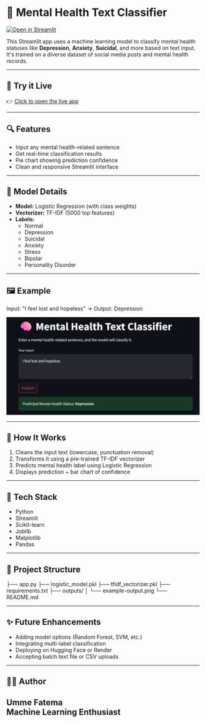 # 🧠 Mental Health Text Classifier

[![Open in Streamlit](https://static.streamlit.io/badges/streamlit_badge_black_white.svg)](https://mental-health-nlp-rijmcyaeksukfmbzce8xc3.streamlit.app/)

This Streamlit app uses a machine learning model to classify mental health statuses like **Depression**, **Anxiety**, **Suicidal**, and more based on text input. It's trained on a diverse dataset of social media posts and mental health records.

---

## 🚀 Try it Live

👉 [Click to open the live app](https://mental-health-nlp-rijmcyaeksukfmbzce8xc3.streamlit.app/)

---

## 🔍 Features

- Input any mental health-related sentence
- Get real-time classification results
- Pie chart showing prediction confidence
- Clean and responsive Streamlit interface

---

## 🧠 Model Details

- **Model:** Logistic Regression (with class weights)
- **Vectorizer:** TF-IDF (5000 top features)
- **Labels:**
  - Normal
  - Depression
  - Suicidal
  - Anxiety
  - Stress
  - Bipolar
  - Personality Disorder

---

## 🖼 Example

Input: "I feel lost and hopeless"
→ Output: Depression


![Example Pie Chart](outputs/example-input.png) 

---

## 🧪 How It Works

1. Cleans the input text (lowercase, punctuation removal)
2. Transforms it using a pre-trained TF-IDF vectorizer
3. Predicts mental health label using Logistic Regression
4. Displays prediction + bar chart of confidence

---

## 🧰 Tech Stack

- Python
- Streamlit
- Scikit-learn
- Joblib
- Matplotlib
- Pandas

---

## 📁 Project Structure
├── app.py
├── logistic_model.pkl
├── tfidf_vectorizer.pkl
├── requirements.txt
├── outputs/
│ └── example-output.png
└── README.md


---

## ✨ Future Enhancements

- Adding model options (Random Forest, SVM, etc.)
- Integrating multi-label classification
- Deploying on Hugging Face or Render
- Accepting batch text file or CSV uploads

---

## 👩‍💻 Author

Umme Fatema  
Machine Learning Enthusiast
---


